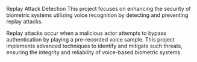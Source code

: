 Replay Attack Detection
This project focuses on enhancing the security of biometric systems utilizing voice recognition by detecting and preventing replay attacks.

Replay attacks occur when a malicious actor attempts to bypass authentication by playing a pre-recorded voice sample. This project implements advanced techniques to identify and mitigate such threats, ensuring the integrity and reliability of voice-based biometric systems.
